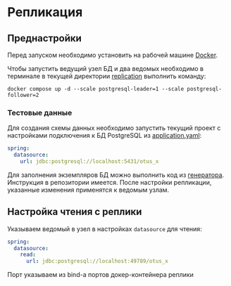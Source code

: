 # Репликация

## Преднастройки

Перед запуском необходимо установить на рабочей машине [Docker](https://docs.docker.com/engine/install/).

Чтобы запустить ведущий узел БД и два ведомых необходимо в терминале в 
текущей директории [replication](.) выполнить команду: 
```
docker compose up -d --scale postgresql-leader=1 --scale postgresql-follower=2
```

### Тестовые данные

Для создания схемы данных необходимо запустить текущий проект c настройками 
подключения к БД PostgreSQL из [application.yaml](../src/main/resources/application.yaml):
```yaml
spring:
  datasource:
    url: jdbc:postgresql://localhost:5431/otus_x
```

Для заполнения экземпляров БД можно выполнить код из [генератора](https://github.com/vaambival/otus-x-generator).
Инструкция в репозитории имеется. После настройки репликации, указанные изменения
применятся к ведомым узлам.

## Настройка чтения с реплики

Указываем ведомый в узел в настройках `datasource` для чтения:
```yaml
spring:
  datasource:
    read:
      url: jdbc:postgresql://localhost:49789/otus_x
```
Порт указываем из bind-а портов докер-контейнера реплики


